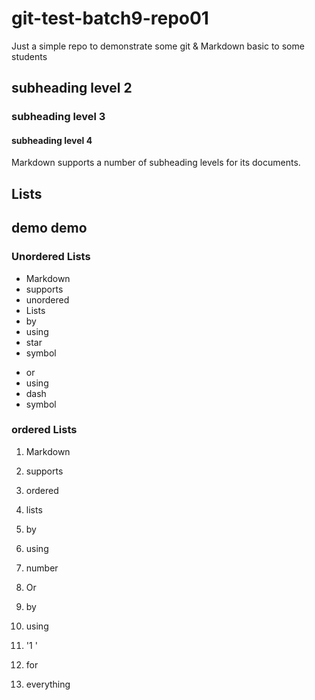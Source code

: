 # git-test-batch9-repo01
Just a simple repo to demonstrate some git &amp; Markdown basic to some students

## subheading level 2
### subheading level 3
#### subheading level 4

Markdown supports a number of subheading levels for its documents.

 ## Lists
## demo demo
 ### Unordered Lists

 * Markdown
 * supports
 * unordered
 * Lists
 * by
 * using 
 * star
 * symbol

 - or
 - using
 - dash
 - symbol

 ### ordered Lists

 1. Markdown
 2. supports
 3. ordered
 4. lists
 5. by
 6. using
 7. number


 1. Or
 1. by 
 1. using
 1. '1 '
 1. for
 1. everything